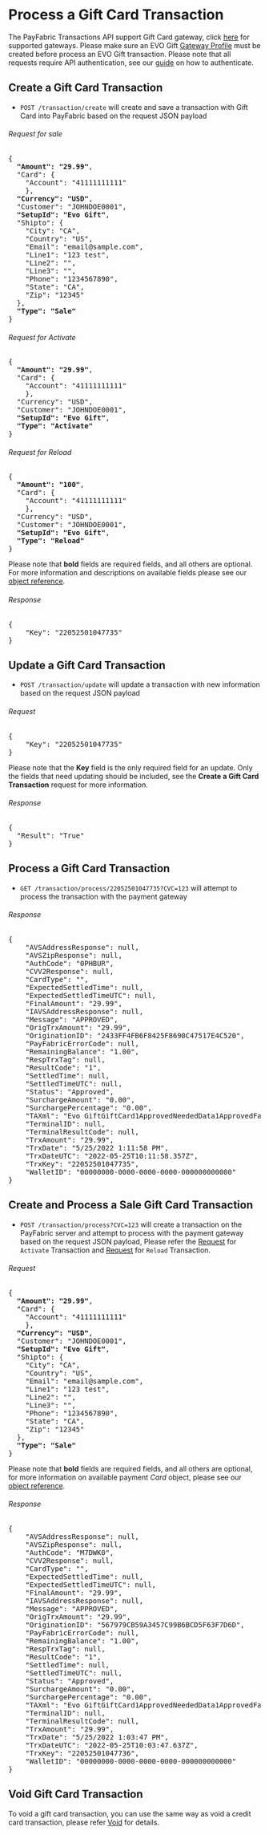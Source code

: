 ﻿Process a Gift Card Transaction
============

The PayFabric Transactions API support Gift Card gateway, click [here](https://github.com/PayFabric/Portal/blob/master/PayFabric/Sections/Gateway%20Configuration.md) for supported gateways. Please make sure an EVO Gift [Gateway Profile](https://github.com/PayFabric/Portal/blob/master/PayFabric/Sections/Configure%20Portal.md#gateway-profile) must be created before process an EVO Gift transaction. Please note that all requests require API authentication, see our [guide](Authentication.md) on how to authenticate.

Create a Gift Card Transaction
--------------------

* `POST /transaction/create` will create and save a transaction with Gift Card into PayFabric based on the request JSON payload

###### Request for sale
<pre>
{
  <b>"Amount": "29.99"</b>,  
  "Card": {
    "Account": "41111111111"    
    },    
  <b>"Currency": "USD"</b>,
  "Customer": "JOHNDOE0001", 
  <b>"SetupId": "Evo Gift"</b>,
  "Shipto": {
    "City": "CA",
    "Country": "US",   
    "Email": "email@sample.com",
    "Line1": "123 test",
    "Line2": "",
    "Line3": "",
    "Phone": "1234567890",
    "State": "CA",
    "Zip": "12345"
  }, 
  <b>"Type": "Sale"</b>
}
</pre>

###### Request for Activate
<pre>
{
  <b>"Amount": "29.99"</b>,  
  "Card": {
    "Account": "41111111111"    
    },    
  "Currency": "USD",
  "Customer": "JOHNDOE0001", 
  <b>"SetupId": "Evo Gift"</b>, 
  <b>"Type": "Activate"</b>
}
</pre>

###### Request for Reload
<pre>
{
  <b>"Amount": "100"</b>,  
  "Card": {
    "Account": "41111111111"    
    },    
  "Currency": "USD",
  "Customer": "JOHNDOE0001", 
  <b>"SetupId": "Evo Gift"</b>, 
  <b>"Type": "Reload"</b>
}
</pre>

Please note that **bold** fields are required fields, and all others are optional. For more information and descriptions on available fields please see our [object reference](Objects.md#transaction).

###### Response
<pre>
{
    "Key": "22052501047735"
}
</pre>


Update a Gift Card Transaction
--------------------

* `POST /transaction/update` will update a transaction with new information based on the request JSON payload

###### Request
<pre>
{
    "Key": "22052501047735"
}
</pre>

Please note that the **Key** field is the only required field for an update. Only the fields that need updating should be included, see the **Create a Gift Card Transaction** request for more information.

###### Response
<pre>
{
  "Result": "True"
}
</pre>


Process a Gift Card Transaction
---------------------

* `GET /transaction/process/22052501047735?CVC=123` will attempt to process the transaction with the payment gateway

###### Response
<pre>
{
    "AVSAddressResponse": null,
    "AVSZipResponse": null,
    "AuthCode": "0PHBUR",
    "CVV2Response": null,
    "CardType": "",
    "ExpectedSettledTime": null,
    "ExpectedSettledTimeUTC": null,
    "FinalAmount": "29.99",
    "IAVSAddressResponse": null,
    "Message": "APPROVED",
    "OrigTrxAmount": "29.99",
    "OriginationID": "2433FF4FB6F8425F8690C47517E4C520",
    "PayFabricErrorCode": null,
    "RemainingBalance": "1.00",
    "RespTrxTag": null,
    "ResultCode": "1",
    "SettledTime": null,
    "SettledTimeUTC": null,
    "Status": "Approved",
    "SurchargeAmount": "0.00",
    "SurchargePercentage": "0.00",
    "TAXml": "<TransactionData><Connection name=\"EVO GIFT\" connector=\"EVO\"><Processor id=\"3\">Evo Gift</Processor><PaymentType id=\"6\">GiftCard</PaymentType></Connection><Transaction post=\"False\" type=\"1\" status=\"1\"><NeededData><Transaction><Type>1</Type><Status>Approved</Status><Category>NeededData</Category><Fields /></Transaction></NeededData><FailureData><Transaction><Type>1</Type><Status>Approved</Status><Category>FailureData</Category><Fields /></Transaction></FailureData><ResponseData><Transaction><Type>1</Type><Status>Approved</Status><Category>ResponseData</Category><Fields><Field id=\"TrxField_D625\"><Name>WebRequestExecutionDuration</Name><Desc>1727.1506</Desc><Value>1727.1506</Value></Field><Field id=\"TrxField_D24\"><Name>AuthCode</Name><Desc>0PHBUR</Desc><Value>0PHBUR</Value></Field><Field id=\"TrxField_D187\"><Name>CurrentBalance</Name><Desc>1.00</Desc><Value>1.00</Value></Field><Field id=\"TrxField_D16\"><Name>OriginationID</Name><Desc>2433FF4FB6F8425F8690C47517E4C520</Desc><Value>2433FF4FB6F8425F8690C47517E4C520</Value></Field><Field id=\"TrxField_D462\"><Name>GatewayOriginationID</Name><Desc /><Value></Value></Field><Field id=\"TrxField_D463\"><Name>ProcessorOriginationID</Name><Desc>984978</Desc><Value>984978</Value></Field><Field id=\"TrxField_D31\"><Name>ResponseMsg</Name><Desc>APPROVED</Desc><Value>APPROVED</Value></Field><Field id=\"TrxField_D17\"><Name>ResultCode</Name><Desc>1</Desc><Value>1</Value></Field><Field id=\"TrxField_D464\"><Name>TransactionState</Name><Desc>Captured</Desc><Value>Captured</Value></Field><Field id=\"TrxField_D465\"><Name>CaptureState</Name><Desc>Captured</Desc><Value>Captured</Value></Field><Field id=\"TrxField_D288\"><Name>TransactionID</Name><Desc>2433FF4FB6F8425F8690C47517E4C520</Desc><Value>2433FF4FB6F8425F8690C47517E4C520</Value></Field></Fields></Transaction></ResponseData><RequestData><Transaction><Type>1</Type><Status>1</Status><Category>RequestData</Category><Fields><Field id=\"TrxField_D1\"><Name>CCNumber</Name><Desc>Credit Card Number, could also be a DPAN/VPAN</Desc><Required>0</Required><Encrypted>0</Encrypted><Type>1</Type><Value>XXXXXXX1111</Value></Field><Field id=\"TrxField_D3\"><Name>CCExpDate</Name><Desc>Expiration Date MMYY</Desc><Required>0</Required><Encrypted>0</Encrypted><Type>1</Type><Value>0000</Value></Field><Field id=\"TrxField_D15\"><Name>TrxAmount</Name><Desc>Transaction Amount</Desc><Required>1</Required><Encrypted>0</Encrypted><Type>3</Type><Value>29.99</Value></Field><Field id=\"TrxField_D41\"><Name>ShipToZip</Name><Desc>Ship to Zip</Desc><Required>0</Required><Encrypted>0</Encrypted><Type>10</Type><Value>12345</Value></Field><Field id=\"TrxField_D48\"><Name>CustomerCode</Name><Desc>Customer Code</Desc><Required>0</Required><Encrypted>0</Encrypted><Type>10</Type><Value>JOHNDOE0001</Value></Field><Field id=\"TrxField_D74\"><Name>CurrencyCode</Name><Desc>Currency Code</Desc><Required>1</Required><Encrypted>0</Encrypted><Type>10</Type><Value>USD</Value></Field><Field id=\"TrxField_D99\"><Name>ShipToCity</Name><Desc>Shipping City</Desc><Required>0</Required><Encrypted>0</Encrypted><Type>10</Type><Value>CA</Value></Field><Field id=\"TrxField_D103\"><Name>ShipToState</Name><Desc>Shipping State</Desc><Required>0</Required><Encrypted>0</Encrypted><Type>10</Type><Value>CA</Value></Field><Field id=\"TrxField_D104\"><Name>ShipToStreet</Name><Desc>Shipping Street</Desc><Required>0</Required><Encrypted>0</Encrypted><Type>10</Type><Value>123 test </Value></Field><Field id=\"TrxField_D155\"><Name>ShipToPhone</Name><Desc>Shipping Phone</Desc><Required>0</Required><Encrypted>0</Encrypted><Type>10</Type><Value>1234567890</Value></Field><Field id=\"TrxField_D202\"><Name>ShipToEmail</Name><Desc>Shipping email.</Desc><Required>0</Required><Encrypted>0</Encrypted><Type>10</Type><Value>email@sample.com</Value></Field><Field id=\"TrxField_D543\"><Name>POSEntryMode</Name><Desc>POS Entry Mode</Desc><Required>0</Required><Encrypted>0</Encrypted><Type>10</Type><Value>01</Value></Field><Field id=\"TRXFIELD_D19\"><Name>PaymentType</Name><Value>6</Value></Field><Field id=\"TRXFIELD_D60\"><Name>AccountNumber</Name><Value>xxxxxxx1111</Value></Field><Field id=\"EncryptAccount\"><Name>EncryptAccount</Name><Value>96CB7CAC57D86267EF3FC1</Value></Field><Field id=\"TRXFIELD_D2\"><Name>TRXFIELD_D2</Name><Value>XXXXXXX1111</Value></Field><Field id=\"TRXFIELD_D18\"><Name>CCType</Name><Value>GiftCard</Value></Field><Field id=\"TRXFIELD_D111\"><Name>ShipToCountry</Name><Value>US</Value></Field><Field id=\"SaveCreditCard\"><Name>SaveCreditCard</Name><Value>0</Value></Field><Field id=\"MSO_PFTrxKey\"><Name>MSO_PFTrxKey</Name><Value>22052501047735</Value></Field><Field id=\"TRXFIELD_D550\"><Name>PF_TransactionKey</Name><Value>22052501047735</Value></Field><Field id=\"MSO_WalletID\"><Name>MSO_WalletID</Name><Value>00000000-0000-0000-0000-000000000000</Value></Field><Field id=\"MSO_EngineGUID\"><Name>MSO_EngineGUID</Name><Value>2f7170cd-6e9f-4c9e-9737-881695e542c1</Value></Field><Field id=\"TRXFIELD_D539\"><Name>TransactionInitiation</Name><Value>Merchant</Value></Field><Field id=\"TRXFIELD_D540\"><Name>TransactionSchedule</Name><Value>Unscheduled</Value></Field><Field id=\"TRXFIELD_D541\"><Name>AuthorizationType</Name><Value>NotSet</Value></Field><Field id=\"TRXFIELD_D542\"><Name>CCEntryIndicator</Name><Value>Entered</Value></Field><Field id=\"TRXFIELD_D168\"><Name>CardHolderAttendance</Name><Value>ECommerce</Value></Field><Field id=\"TRXFIELD_D141\"><Name>ClientIP</Name><Value>63.117.2.51</Value></Field><Field id=\"MSO_Last_Xmit_Date\"><Name>MSO_Last_Xmit_Date</Name><Value>2022-05-25 00:00:00</Value></Field><Field id=\"MSO_Last_Xmit_Time\"><Name>MSO_Last_Xmit_Time</Name><Value>1900-01-01 3:11:58 AM</Value></Field><Field id=\"MSO_Last_Settled_Date\"><Name>MSO_Last_Settled_Date</Name><Value>1900-01-01</Value></Field><Field id=\"MSO_Last_Settled_Time\"><Name>MSO_Last_Settled_Time</Name><Value>1900-01-01 00:00:00</Value></Field></Fields></Transaction></RequestData></Transaction></TransactionData>",
    "TerminalID": null,
    "TerminalResultCode": null,
    "TrxAmount": "29.99",
    "TrxDate": "5/25/2022 1:11:58 PM",
    "TrxDateUTC": "2022-05-25T10:11:58.357Z",
    "TrxKey": "22052501047735",
    "WalletID": "00000000-0000-0000-0000-000000000000"
}
</pre>

Create and Process a Sale Gift Card Transaction
--------------------------------

* `POST /transaction/process?CVC=123` will create a transaction on the PayFabric server and attempt to process with the payment gateway based on the request JSON payload, Please refer the [Request](https://github.com/PayFabric/APIs/blob/master/PayFabric/Sections/ProcessGiftCardTransaction.md#request-for-activate) for `Activate` Transaction and [Request](https://github.com/PayFabric/APIs/blob/master/PayFabric/Sections/ProcessGiftCardTransaction.md#request-for-reload) for `Reload` Transaction.

###### Request
<pre>
{
  <b>"Amount": "29.99"</b>,  
  "Card": {
    "Account": "41111111111"    
    },    
  <b>"Currency": "USD"</b>,
  "Customer": "JOHNDOE0001", 
  <b>"SetupId": "Evo Gift"</b>,
  "Shipto": {
    "City": "CA",
    "Country": "US",   
    "Email": "email@sample.com",
    "Line1": "123 test",
    "Line2": "",
    "Line3": "",
    "Phone": "1234567890",
    "State": "CA",
    "Zip": "12345"
  }, 
  <b>"Type": "Sale"</b>
}
</pre>

Please note that **bold** fields are required fields, and all others are optional, for more information on available payment *Card* object, please see our [object reference](https://github.com/PayFabric/APIs/blob/R19/PayFabric/Sections/Objects.md#card).

###### Response
<pre>
{
    "AVSAddressResponse": null,
    "AVSZipResponse": null,
    "AuthCode": "M7DWK0",
    "CVV2Response": null,
    "CardType": "",
    "ExpectedSettledTime": null,
    "ExpectedSettledTimeUTC": null,
    "FinalAmount": "29.99",
    "IAVSAddressResponse": null,
    "Message": "APPROVED",
    "OrigTrxAmount": "29.99",
    "OriginationID": "567979CB59A3457C99B6BCD5F63F7D6D",
    "PayFabricErrorCode": null,
    "RemainingBalance": "1.00",
    "RespTrxTag": null,
    "ResultCode": "1",
    "SettledTime": null,
    "SettledTimeUTC": null,
    "Status": "Approved",
    "SurchargeAmount": "0.00",
    "SurchargePercentage": "0.00",
    "TAXml": "<TransactionData><Connection name=\"EVO GIFT\" connector=\"EVO\"><Processor id=\"3\">Evo Gift</Processor><PaymentType id=\"6\">GiftCard</PaymentType></Connection><Transaction post=\"False\" type=\"1\" status=\"1\"><NeededData><Transaction><Type>1</Type><Status>Approved</Status><Category>NeededData</Category><Fields /></Transaction></NeededData><FailureData><Transaction><Type>1</Type><Status>Approved</Status><Category>FailureData</Category><Fields /></Transaction></FailureData><ResponseData><Transaction><Type>1</Type><Status>Approved</Status><Category>ResponseData</Category><Fields><Field id=\"TrxField_D625\"><Name>WebRequestExecutionDuration</Name><Desc>718.7506</Desc><Value>718.7506</Value></Field><Field id=\"TrxField_D24\"><Name>AuthCode</Name><Desc>M7DWK0</Desc><Value>M7DWK0</Value></Field><Field id=\"TrxField_D187\"><Name>CurrentBalance</Name><Desc>1.00</Desc><Value>1.00</Value></Field><Field id=\"TrxField_D16\"><Name>OriginationID</Name><Desc>567979CB59A3457C99B6BCD5F63F7D6D</Desc><Value>567979CB59A3457C99B6BCD5F63F7D6D</Value></Field><Field id=\"TrxField_D462\"><Name>GatewayOriginationID</Name><Desc /><Value></Value></Field><Field id=\"TrxField_D463\"><Name>ProcessorOriginationID</Name><Desc>984968</Desc><Value>984968</Value></Field><Field id=\"TrxField_D31\"><Name>ResponseMsg</Name><Desc>APPROVED</Desc><Value>APPROVED</Value></Field><Field id=\"TrxField_D17\"><Name>ResultCode</Name><Desc>1</Desc><Value>1</Value></Field><Field id=\"TrxField_D464\"><Name>TransactionState</Name><Desc>Captured</Desc><Value>Captured</Value></Field><Field id=\"TrxField_D465\"><Name>CaptureState</Name><Desc>Captured</Desc><Value>Captured</Value></Field><Field id=\"TrxField_D288\"><Name>TransactionID</Name><Desc>567979CB59A3457C99B6BCD5F63F7D6D</Desc><Value>567979CB59A3457C99B6BCD5F63F7D6D</Value></Field></Fields></Transaction></ResponseData><RequestData><Transaction><Type>1</Type><Status>1</Status><Category>RequestData</Category><Fields><Field id=\"TrxField_D1\"><Name>CCNumber</Name><Desc>Credit Card Number, could also be a DPAN/VPAN</Desc><Required>0</Required><Encrypted>0</Encrypted><Type>1</Type><Value>XXXXXXX1111</Value></Field><Field id=\"TrxField_D3\"><Name>CCExpDate</Name><Desc>Expiration Date MMYY</Desc><Required>0</Required><Encrypted>0</Encrypted><Type>1</Type><Value>0000</Value></Field><Field id=\"TrxField_D15\"><Name>TrxAmount</Name><Desc>Transaction Amount</Desc><Required>1</Required><Encrypted>0</Encrypted><Type>3</Type><Value>29.99</Value></Field><Field id=\"TrxField_D41\"><Name>ShipToZip</Name><Desc>Ship to Zip</Desc><Required>0</Required><Encrypted>0</Encrypted><Type>10</Type><Value>12345</Value></Field><Field id=\"TrxField_D48\"><Name>CustomerCode</Name><Desc>Customer Code</Desc><Required>0</Required><Encrypted>0</Encrypted><Type>10</Type><Value>JOHNDOE0001</Value></Field><Field id=\"TrxField_D74\"><Name>CurrencyCode</Name><Desc>Currency Code</Desc><Required>1</Required><Encrypted>0</Encrypted><Type>10</Type><Value>USD</Value></Field><Field id=\"TrxField_D99\"><Name>ShipToCity</Name><Desc>Shipping City</Desc><Required>0</Required><Encrypted>0</Encrypted><Type>10</Type><Value>CA</Value></Field><Field id=\"TrxField_D103\"><Name>ShipToState</Name><Desc>Shipping State</Desc><Required>0</Required><Encrypted>0</Encrypted><Type>10</Type><Value>CA</Value></Field><Field id=\"TrxField_D104\"><Name>ShipToStreet</Name><Desc>Shipping Street</Desc><Required>0</Required><Encrypted>0</Encrypted><Type>10</Type><Value>123 test </Value></Field><Field id=\"TrxField_D155\"><Name>ShipToPhone</Name><Desc>Shipping Phone</Desc><Required>0</Required><Encrypted>0</Encrypted><Type>10</Type><Value>1234567890</Value></Field><Field id=\"TrxField_D202\"><Name>ShipToEmail</Name><Desc>Shipping email.</Desc><Required>0</Required><Encrypted>0</Encrypted><Type>10</Type><Value>email@sample.com</Value></Field><Field id=\"TrxField_D543\"><Name>POSEntryMode</Name><Desc>POS Entry Mode</Desc><Required>0</Required><Encrypted>0</Encrypted><Type>10</Type><Value>01</Value></Field><Field id=\"TRXFIELD_D19\"><Name>PaymentType</Name><Value>6</Value></Field><Field id=\"TRXFIELD_D60\"><Name>AccountNumber</Name><Value>xxxxxxx1111</Value></Field><Field id=\"EncryptAccount\"><Name>EncryptAccount</Name><Value>96CB7CAC57D86267EF3FC1</Value></Field><Field id=\"TRXFIELD_D2\"><Name>TRXFIELD_D2</Name><Value>XXXXXXX1111</Value></Field><Field id=\"TRXFIELD_D18\"><Name>CCType</Name><Value>GiftCard</Value></Field><Field id=\"TRXFIELD_D111\"><Name>ShipToCountry</Name><Value>US</Value></Field><Field id=\"SaveCreditCard\"><Name>SaveCreditCard</Name><Value>0</Value></Field><Field id=\"MSO_PFTrxKey\"><Name>MSO_PFTrxKey</Name><Value>22052501047736</Value></Field><Field id=\"TRXFIELD_D550\"><Name>PF_TransactionKey</Name><Value>22052501047736</Value></Field><Field id=\"MSO_WalletID\"><Name>MSO_WalletID</Name><Value>00000000-0000-0000-0000-000000000000</Value></Field><Field id=\"MSO_EngineGUID\"><Name>MSO_EngineGUID</Name><Value>2f7170cd-6e9f-4c9e-9737-881695e542c1</Value></Field><Field id=\"TRXFIELD_D539\"><Name>TransactionInitiation</Name><Value>Merchant</Value></Field><Field id=\"TRXFIELD_D540\"><Name>TransactionSchedule</Name><Value>Unscheduled</Value></Field><Field id=\"TRXFIELD_D541\"><Name>AuthorizationType</Name><Value>NotSet</Value></Field><Field id=\"TRXFIELD_D542\"><Name>CCEntryIndicator</Name><Value>Entered</Value></Field><Field id=\"TRXFIELD_D168\"><Name>CardHolderAttendance</Name><Value>ECommerce</Value></Field><Field id=\"TRXFIELD_D141\"><Name>ClientIP</Name><Value>63.117.2.51</Value></Field><Field id=\"MSO_Last_Xmit_Date\"><Name>MSO_Last_Xmit_Date</Name><Value>2022-05-25 00:00:00</Value></Field><Field id=\"MSO_Last_Xmit_Time\"><Name>MSO_Last_Xmit_Time</Name><Value>1900-01-01 3:03:47 AM</Value></Field><Field id=\"MSO_Last_Settled_Date\"><Name>MSO_Last_Settled_Date</Name><Value>1900-01-01</Value></Field><Field id=\"MSO_Last_Settled_Time\"><Name>MSO_Last_Settled_Time</Name><Value>1900-01-01 00:00:00</Value></Field></Fields></Transaction></RequestData></Transaction></TransactionData>",
    "TerminalID": null,
    "TerminalResultCode": null,
    "TrxAmount": "29.99",
    "TrxDate": "5/25/2022 1:03:47 PM",
    "TrxDateUTC": "2022-05-25T10:03:47.637Z",
    "TrxKey": "22052501047736",
    "WalletID": "00000000-0000-0000-0000-000000000000"
}
</pre>

Void Gift Card Transaction
--------------------------------
To void a gift card transaction, you can use the same way as void a credit card transaction, please refer [Void](https://github.com/PayFabric/APIs/blob/master/PayFabric/Sections/Transactions.md#void) for details.
